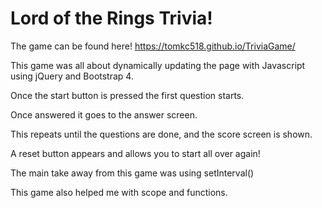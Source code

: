 # Lord of the Rings Trivia!

The game can be found here! https://tomkc518.github.io/TriviaGame/

This game was all about dynamically updating the page with Javascript using jQuery and Bootstrap 4.

Once the start button is pressed the first question starts.

Once answered it goes to the answer screen.

This repeats until the questions are done, and the score screen is shown.

A reset button appears and allows you to start all over again!

The main take away from this game was using setInterval()

This game also helped me with scope and functions.